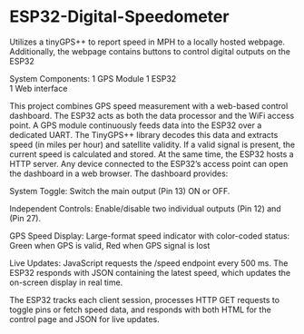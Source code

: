 # ESP32-Digital-Speedometer
Utilizes a tinyGPS++ to report speed in MPH to a locally hosted webpage. Additionally, the webpage contains buttons to control digital outputs on the ESP32

System Components:
1 GPS Module 
1 ESP32  
1 Web interface  

This project combines GPS speed measurement with a web-based control dashboard. The ESP32 acts as both the data processor and the WiFi access point. A GPS module continuously feeds data into the ESP32 over a dedicated UART. The TinyGPS++ library decodes this data and extracts speed (in miles per hour) and satellite validity. If a valid signal is present, the current speed is calculated and stored. At the same time, the ESP32 hosts a HTTP server. Any device connected to the ESP32’s access point can open the dashboard in a web browser. The dashboard provides:

System Toggle: Switch the main output (Pin 13) ON or OFF.

Independent Controls: Enable/disable two individual outputs (Pin 12) and (Pin 27).

GPS Speed Display: Large-format speed indicator with color-coded status: Green when GPS is valid, Red when GPS signal is lost

Live Updates: JavaScript requests the /speed endpoint every 500 ms. The ESP32 responds with JSON containing the latest speed, which updates the on-screen display in real time.

The ESP32 tracks each client session, processes HTTP GET requests to toggle pins or fetch speed data, and responds with both HTML for the control page and JSON for live updates.
